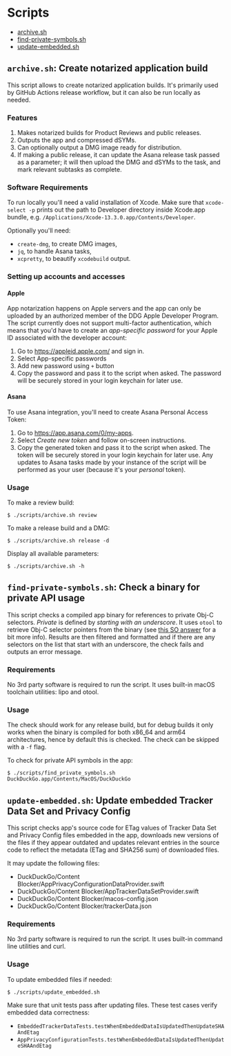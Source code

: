 # Scripts

* [archive.sh](#archivesh-create-notarized-application-build)
* [find-private-symbols.sh](#find-private-symbolssh-check-a-binary-for-private-api-usage)
* [update-embedded.sh](#update-embeddedsh-update-embedded-tracker-data-set-and-privacy-config)

## `archive.sh`: Create notarized application build

This script allows to create notarized application builds. It's primarily 
used by GitHub Actions release workflow, but it can also be run locally
as needed.

### Features

1. Makes notarized builds for Product Reviews and public releases.
1. Outputs the app and compressed dSYMs.
1. Can optionally output a DMG image ready for distribution.
1. If making a public release, it can update the Asana release task passed as
  a parameter; it will then upload the DMG and dSYMs to the task, and mark
  relevant subtasks as complete.

### Software Requirements

To run locally you'll need a valid installation of Xcode. Make sure that 
`xcode-select -p` prints out the path to Developer directory inside Xcode.app
bundle, e.g. `/Applications/Xcode-13.3.0.app/Contents/Developer`.

Optionally you'll need:
* `create-dmg`, to create DMG images,
* `jq`, to handle Asana tasks,
* `xcpretty`, to beautify `xcodebuild` output.

### Setting up accounts and accesses

#### Apple

App notarization happens on Apple servers and the app can only be uploaded by
an authorized member of the DDG Apple Developer Program. The script currently
does not support multi-factor authentication, which means that you'd have to
create an _app-specific password_ for your Apple ID associated with the
developer account:

1. Go to https://appleid.apple.com/ and sign in.
1. Select App-specific passwords
1. Add new password using `+` button
1. Copy the password and pass it to the script when asked. The password will
  be securely stored in your login keychain for later use.

#### Asana

To use Asana integration, you'll need to create Asana Personal Access Token:

1. Go to https://app.asana.com/0/my-apps.
1. Select _Create new token_ and follow on-screen instructions.
1. Copy the generated token and pass it to the script when asked. The token
  will be securely stored in your login keychain for later use. Any updates
  to Asana tasks made by your instance of the script will be performed as
  your user (because it's your _personal_ token).

### Usage

To make a review build:

    $ ./scripts/archive.sh review

To make a release build and a DMG:

    $ ./scripts/archive.sh release -d

Display all available parameters:

    $ ./scripts/archive.sh -h


## `find-private-symbols.sh`: Check a binary for private API usage

This script checks a compiled app binary for references to private Obj-C selectors.
_Private_ is defined by _starting with an underscore_. It uses `otool` to retrieve
Obj-C selector pointers from the binary (see [this SO answer](https://stackoverflow.com/a/15829049)
for a bit more info). Results are then filtered and formatted and if there are any
selectors on the list that start with an underscore, the check fails
and outputs an error message.

### Requirements

No 3rd party software is required to run the script. It uses built-in
macOS toolchain utilities: lipo and otool.

### Usage

The check should work for any release build, but for debug builds it only works when
the binary is compiled for both x86_64 and arm64 architectures, hence by default
this is checked. The check can be skipped with a `-f` flag.

To check for private API symbols in the app:

    $ ./scripts/find_private_symbols.sh DuckDuckGo.app/Contents/MacOS/DuckDuckGo


## `update-embedded.sh`: Update embedded Tracker Data Set and Privacy Config

This script checks app's source code for ETag values of Tracker Data Set
and Privacy Config files embedded in the app, downloads new versions of the
files if they appear outdated and updates relevant entries in the source code
to reflect the metadata (ETag and SHA256 sum) of downloaded files.

It may update the following files:
* DuckDuckGo/Content Blocker/AppPrivacyConfigurationDataProvider.swift
* DuckDuckGo/Content Blocker/AppTrackerDataSetProvider.swift
* DuckDuckGo/Content Blocker/macos-config.json
* DuckDuckGo/Content Blocker/trackerData.json

### Requirements

No 3rd party software is required to run the script. It uses built-in
command line utilities and curl.

### Usage

To update embedded files if needed:

    $ ./scripts/update_embedded.sh

Make sure that unit tests pass after updating files. These test cases verify
embedded data correctness:
* `EmbeddedTrackerDataTests.testWhenEmbeddedDataIsUpdatedThenUpdateSHAAndEtag`
* `AppPrivacyConfigurationTests.testWhenEmbeddedDataIsUpdatedThenUpdateSHAAndEtag`
